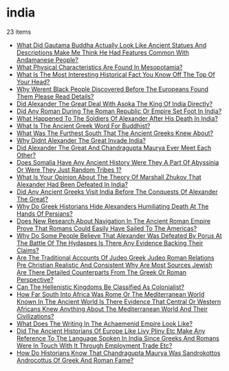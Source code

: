 # india
23 items

* [What Did Gautama Buddha Actually Look Like Ancient Statues And Descriptions Make Me Think He Had Features Common With Andamanese People?](../2015/what-did-gautama-buddha-actually-look-like-ancient-statues-and-descriptions-make-me-think-he-had-features-common-with-andamanese-people.md)
* [What Physical Characteristics Are Found In Mesopotamia?](../2015/what-physical-characteristics-are-found-in-mesopotamia.md)
* [What Is The Most Interesting Historical Fact You Know Off The Top Of Your Head?](../2016/what-is-the-most-interesting-historical-fact-you-know-off-the-top-of-your-head.md)
* [Why Werent Black People Discovered Before The Europeans Found Them Please Read Details?](../2016/why-werent-black-people-discovered-before-the-europeans-found-them-please-read-details.md)
* [Did Alexander The Great Deal With Asoka The King Of India Directly?](../2017/did-alexander-the-great-deal-with-asoka-the-king-of-india-directly.md)
* [Did Any Roman During The Roman Republic Or Empire Set Foot In India?](../2017/did-any-roman-during-the-roman-republic-or-empire-set-foot-in-india.md)
* [What Happened To The Soldiers Of Alexander After His Death In India?](../2017/what-happened-to-the-soldiers-of-alexander-after-his-death-in-india.md)
* [What Is The Ancient Greek Word For Buddhist?](../2017/what-is-the-ancient-greek-word-for-buddhist.md)
* [What Was The Furthest South That The Ancient Greeks Knew About?](../2017/what-was-the-furthest-south-that-the-ancient-greeks-knew-about.md)
* [Why Didnt Alexander The Great Invade India?](../2017/why-didnt-alexander-the-great-invade-india.md)
* [Did Alexander The Great And Chandragupta Maurya Ever Meet Each Other?](../2018/did-alexander-the-great-and-chandragupta-maurya-ever-meet-each-other.md)
* [Does Somalia Have Any Ancient History Were They A Part Of Abyssinia Or Were They Just Random Tribes 1?](../2018/does-somalia-have-any-ancient-history-were-they-a-part-of-abyssinia-or-were-they-just-random-tribes-1.md)
* [What Is Your Opinion About The Theory Of Marshall Zhukov That Alexander Had Been Defeated In India?](../2018/what-is-your-opinion-about-the-theory-of-marshall-zhukov-that-alexander-had-been-defeated-in-india.md)
* [Did Any Ancient Greeks Visit India Before The Conquests Of Alexander The Great?](../2019/did-any-ancient-greeks-visit-india-before-the-conquests-of-alexander-the-great.md)
* [Why Do Greek Historians Hide Alexanders Humiliating Death At The Hands Of Persians?](../2019/why-do-greek-historians-hide-alexanders-humiliating-death-at-the-hands-of-persians.md)
* [Does New Research About Navigation In The Ancient Roman Empire Prove That Romans Could Easily Have Sailed To The Americas?](../2020/does-new-research-about-navigation-in-the-ancient-roman-empire-prove-that-romans-could-easily-have-sailed-to-the-americas.md)
* [Why Do Some People Believe That Alexander Was Defeated By Porus At The Battle Of The Hydaspes Is There Any Evidence Backing Their Claims?](../2020/why-do-some-people-believe-that-alexander-was-defeated-by-porus-at-the-battle-of-the-hydaspes-is-there-any-evidence-backing-their-claims.md)
* [Are The Traditional Accounts Of Judeo Greek Judeo Roman Relations Pre Christian Realistic And Consistent Why Are Most Sources Jewish Are There Detailed Counterparts From The Greek Or Roman Perspective?](../2021/are-the-traditional-accounts-of-judeo-greek-judeo-roman-relations-pre-christian-realistic-and-consistent-why-are-most-sources-jewish-are-there-detailed-counterparts-from-the-greek-or-roman-perspective.md)
* [Can The Hellenistic Kingdoms Be Classified As Colonialist?](../2021/can-the-hellenistic-kingdoms-be-classified-as-colonialist.md)
* [How Far South Into Africa Was Rome Or The Mediterranean World Known In The Ancient World Is There Evidence That Central Or Western Africans Knew Anything About The Mediterranean World And Their Civilizations?](../2021/how-far-south-into-africa-was-rome-or-the-mediterranean-world-known-in-the-ancient-world-is-there-evidence-that-central-or-western-africans-knew-anything-about-the-mediterranean-world-and-their-civilizations.md)
* [What Does The Writing In The Achaemenid Empire Look Like?](../2021/what-does-the-writing-in-the-achaemenid-empire-look-like.md)
* [Did The Ancient Historians Of Europe Like Livy Pliny Etc Make Any Reference To The Language Spoken In India Since Greeks And Romans Were In Touch With It Through Employment Trade Etc?](../2022/did-the-ancient-historians-of-europe-like-livy-pliny-etc-make-any-reference-to-the-language-spoken-in-india-since-greeks-and-romans-were-in-touch-with-it-through-employment-trade-etc.md)
* [How Do Historians Know That Chandragupta Maurya Was Sandrokottos Androcottus Of Greek And Roman Fame?](../2022/how-do-historians-know-that-chandragupta-maurya-was-sandrokottos-androcottus-of-greek-and-roman-fame.md)

